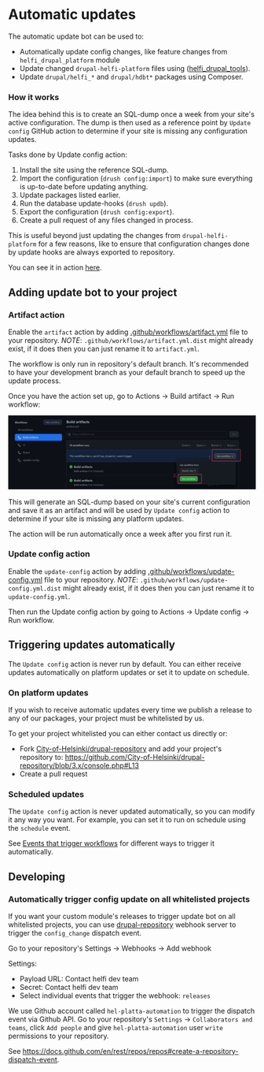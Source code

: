 # Automatic updates

The automatic update bot can be used to:

- Automatically update config changes, like feature changes from `helfi_drupal_platform` module
- Update changed `drupal-helfi-platform` files using ([helfi_drupal_tools](https://github.com/City-of-Helsinki/drupal-tools)).
- Update `drupal/helfi_*` and `drupal/hdbt*` packages using Composer.

### How it works

The idea behind this is to create an SQL-dump once a week from your site's active configuration. The dump is then used as a reference point by `Update config` GitHub action to determine if your site is missing any configuration updates.

Tasks done by Update config action:

1. Install the site using the reference SQL-dump.
2. Import the configuration (`drush config:import`) to make sure everything is up-to-date before updating anything.
3. Update packages listed earlier.
4. Run the database update-hooks (`drush updb`).
5. Export the configuration (`drush config:export`).
6. Create a pull request of any files changed in process.

This is useful beyond just updating the changes from `drupal-helfi-platform` for a few reasons, like to ensure that configuration changes done by update hooks are always exported to repository.

You can see it in action [here](https://github.com/City-of-Helsinki/drupal-helfi-kymp/pull/302/files).

## Adding update bot to your project

### Artifact action

Enable the `artifact` action by adding [.github/workflows/artifact.yml](/.github/workflows/artifact.yml.dist) file to your repository. *NOTE*: `.github/workflows/artifact.yml.dist` might already exist, if it does then you can just rename it to `artifact.yml`.

The workflow is only run in repository's default branch. It's recommended to have your development branch as your default branch to speed up the update process.

Once you have the action set up, go to Actions -> Build artifact -> Run workflow:

![Update config workflow](/documentation/images/workflow.png)

This will generate an SQL-dump based on your site's current configuration and save it as an artifact and will be used by `Update config` action to determine if your site is missing any platform updates.

The action will be run automatically once a week after you first run it.

### Update config action

Enable the `update-config` action by adding [.github/workflows/update-config.yml](/.github/workflows/update-config.yml.dist) file to your repository. *NOTE*: `.github/workflows/update-config.yml.dist` might already exist, if it does then you can just rename it to `update-config.yml`.

Then run the Update config action by going to Actions -> Update config -> Run workflow.


## Triggering updates automatically

The `Update config` action is never run by default. You can either receive updates automatically on platform updates or set it to update on schedule.

### On platform updates

If you wish to receive automatic updates every time we publish a release to any of our packages, your project must be whitelisted by us.

To get your project whitelisted you can either contact us directly or:

- Fork [City-of-Helsinki/drupal-repository](https://github.com/City-of-Helsinki/drupal-repository) and add your project's repository to: https://github.com/City-of-Helsinki/drupal-repository/blob/3.x/console.php#L13
- Create a pull request

### Scheduled updates

The `Update config` action is never updated automatically, so you can modify it any way you want. For example, you can set it to run on schedule using the `schedule` event.

See [Events that trigger workflows](https://docs.github.com/en/actions/using-workflows/events-that-trigger-workflows#schedule) for different ways to trigger it automatically.

## Developing

### Automatically trigger config update on all whitelisted projects

If you want your custom module's releases to trigger update bot on all whitelisted projects, you can use [drupal-repository](https://github.com/City-of-Helsinki/drupal-repository) webhook server to trigger the `config_change` dispatch event.

Go to your repository's Settings -> Webhooks -> Add webhook

Settings:
- Payload URL: Contact helfi dev team
- Secret: Contact helfi dev team
- Select individual events that trigger the webhook: `releases`

We use Github account called `hel-platta-automation` to trigger the dispatch event via Github API. Go to your repository's `Settings` -> `Collaborators and teams`, click `Add people` and give `hel-platta-automation` user `write` permissions to your repository. 

See https://docs.github.com/en/rest/repos/repos#create-a-repository-dispatch-event.

